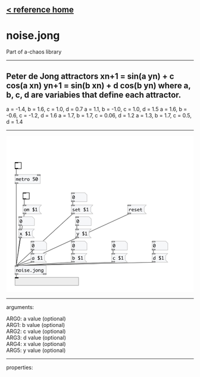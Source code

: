 [< reference home](index.html)
---

# noise.jong


Part of a-chaos library

---

Peter de Jong attractors
xn+1 = sin(a yn) + c cos(a xn)
yn+1 = sin(b xn) + d cos(b yn)
where a, b, c, d are variabies that define each attractor.
---
a = -1.4, b = 1.6, c = 1.0, d = 0.7
a = 1.1, b = -1.0, c = 1.0, d = 1.5
a = 1.6, b = -0.6, c = -1.2, d = 1.6
a = 1.7, b = 1.7, c = 0.06, d = 1.2
a = 1.3, b = 1.7, c = 0.5, d = 1.4
<br>


---


![example](examples/noise.jong-example.jpg)

---
arguments:

ARG0: a value (optional)<br>
ARG1: b value (optional)<br>
ARG2: c value (optional)<br>
ARG3: d value (optional)<br>
ARG4: x value (optional)<br>
ARG5: y value (optional)<br>

---
properties:


